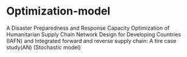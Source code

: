 # Optimization-model
A Disaster Preparedness and Response Capacity Optimization of 
Humanitarian Supply Chain Network Design for Developing Countries (IAFN)
and Integrated forward and reverse supply chain: A tire case study(AN) (Stochastic model)

